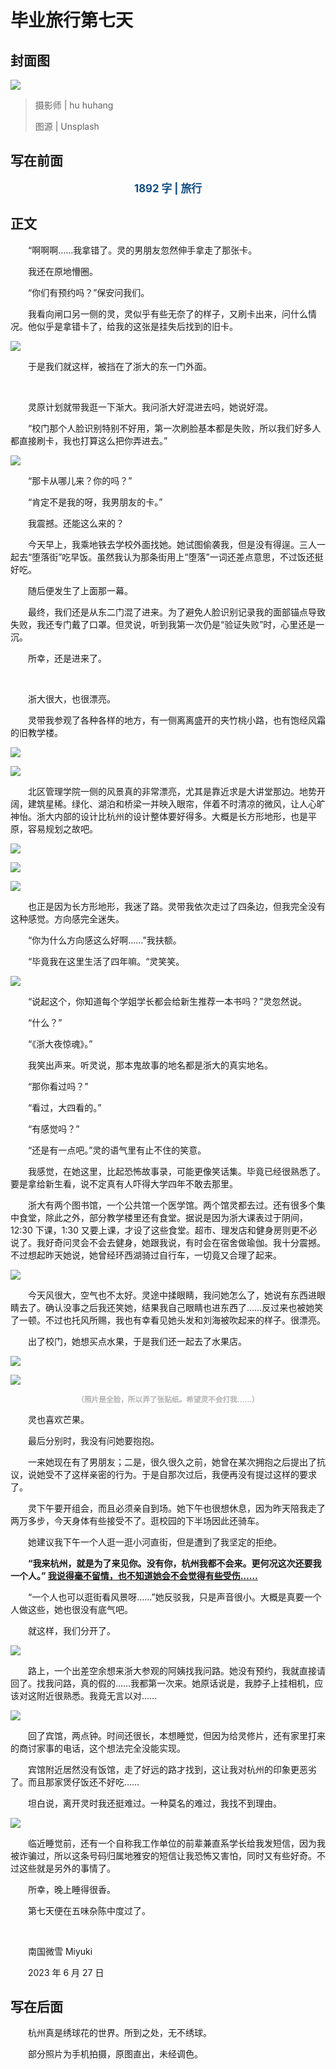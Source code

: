 # 毕业旅行第七天

## 封面图

![](https://raw.githubusercontent.com/TinySnow/GithubImageHosting/main/blog/articles/literature/hu-huhang-A8buh2MIehI-unsplash.jpg)

> 摄影师 | hu huhang
>
> 图源 | Unsplash

## 写在前面

<p style="color:#0f4c81; text-align:center; font-weight:bold; font-size:larger;">1892 字 | 旅行</p>

## 正文

　　“啊啊啊……我拿错了。灵的男朋友忽然伸手拿走了那张卡。

　　我还在原地懵圈。

　　“你们有预约吗？”保安问我们。

　　我看向闸口另一侧的灵，灵似乎有些无奈了的样子，又刷卡出来，问什么情况。他似乎是拿错卡了，给我的这张是挂失后找到的旧卡。

![](https://raw.githubusercontent.com/TinySnow/GithubImageHosting/main/blog/articles/literature/2023-05-24-11-42-40-992.jpg)

　　于是我们就这样，被挡在了浙大的东一门外面。

<br />

　　灵原计划就带我逛一下渐大。我问浙大好混进去吗，她说好混。

　　“校门那个人脸识别特别不好用，第一次刷脸基本都是失败，所以我们好多人都直接刷卡，我也打算这么把你弄进去。”

![](https://raw.githubusercontent.com/TinySnow/GithubImageHosting/main/blog/articles/literature/DSC02701-2023-05-24%20-%201-320%20%E7%A7%92-800-SONY-ILCE-6000.jpg)

　　“那卡从哪儿来？你的吗？”

　　“肯定不是我的呀，我男朋友的卡。”

　　我震撼。还能这么来的？

　　今天早上，我乘地铁去学校外面找她。她试图偷袭我，但是没有得逞。三人一起去“堕落街”吃早饭。虽然我认为那条街用上“堕落”一词还差点意思，不过饭还挺好吃。

　　随后便发生了上面那一幕。

　　最终，我们还是从东二门混了进来。为了避免人脸识别记录我的面部锚点导致失败，我还专门戴了口罩。但灵说，听到我第一次仍是“验证失败”时，心里还是一沉。

　　所幸，还是进来了。

<br />

　　浙大很大，也很漂亮。

　　灵带我参观了各种各样的地方，有一侧离离盛开的夹竹桃小路，也有饱经风霜的旧教学楼。

![](https://raw.githubusercontent.com/TinySnow/GithubImageHosting/main/blog/articles/literature/DSC02704-2023-05-24%20-%201-320%20%E7%A7%92-250-SONY-ILCE-6000.jpg)

![](https://raw.githubusercontent.com/TinySnow/GithubImageHosting/main/blog/articles/literature/DSC02698-2023-05-24%20-%201-320%20%E7%A7%92-1600-SONY-ILCE-6000.jpg)

　　北区管理学院一侧的风景真的非常漂亮，尤其是靠近求是大讲堂那边。地势开阔，建筑星稀。绿化、湖泊和桥梁一并映入眼帘，伴着不时清凉的微风，让人心旷神怡。浙大内部的设计比杭州的设计整体要好得多。大概是长方形地形，也是平原，容易规划之故吧。

![](https://raw.githubusercontent.com/TinySnow/GithubImageHosting/main/blog/articles/literature/IMG_20230524_140936.jpg)

![](https://raw.githubusercontent.com/TinySnow/GithubImageHosting/main/blog/articles/literature/DSC02710-2023-05-24%20-%201-320%20%E7%A7%92-100-SONY-ILCE-6000.jpg)

![](https://raw.githubusercontent.com/TinySnow/GithubImageHosting/main/blog/articles/literature/DSC02713-2023-05-24%20-%201-320%20%E7%A7%92-250-SONY-ILCE-6000.jpg)

　　也正是因为长方形地形，我迷了路。灵带我依次走过了四条边，但我完全没有这种感觉。方向感完全迷失。

　　“你为什么方向感这么好啊……”我扶额。

　　“毕竟我在这里生活了四年嘛。“灵笑笑。

![](https://raw.githubusercontent.com/TinySnow/GithubImageHosting/main/blog/articles/literature/DSC02706-2023-05-24%20-%201-320%20%E7%A7%92-400-SONY-ILCE-6000.jpg)

　　“说起这个，你知道每个学姐学长都会给新生推荐一本书吗？”灵忽然说。

　　“什么？”

　　“《浙大夜惊魂》。”

　　我笑出声来。听灵说，那本鬼故事的地名都是浙大的真实地名。

　　“那你看过吗？”

　　“看过，大四看的。”

　　“有感觉吗？”

　　“还是有一点吧。”灵的语气里有止不住的笑意。

　　我感觉，在她这里，比起恐怖故事录，可能更像笑话集。毕竟已经很熟悉了。要是拿给新生看，说不定真有人吓得大学四年不敢去那里。

　　浙大有两个图书馆，一个公共馆一个医学馆。两个馆灵都去过。还有很多个集中食堂，除此之外，部分教学楼里还有食堂。据说是因为浙大课表过于阴间，12:30 下课，1:30 又要上课，才设了这些食堂。超市、理发店和健身房则更不必说了。我好奇问灵会不会去健身，她跟我说，有时会在宿舍做瑜伽。我十分震撼。不过想起昨天她说，她曾经环西湖骑过自行车，一切竟又合理了起来。

![](https://raw.githubusercontent.com/TinySnow/GithubImageHosting/main/blog/articles/literature/DSC02703-2023-05-24%20-%201-320%20%E7%A7%92-100-SONY-ILCE-6000.jpg)

　　今天风很大，空气也不太好。灵途中揉眼睛，我问她怎么了，她说有东西进眼睛去了。确认没事之后我还笑她，结果我自己眼睛也进东西了……反过来也被她笑了一顿。不过也托风所赐，我也有幸看见她头发和刘海被吹起来的样子。很漂亮。

　　出了校门，她想买点水果，于是我们还一起去了水果店。

![](https://raw.githubusercontent.com/TinySnow/GithubImageHosting/main/blog/articles/literature/IMG_20230524_144117.jpg)

![](https://raw.githubusercontent.com/TinySnow/GithubImageHosting/main/blog/articles/literature/Snipaste_2023-06-29_11-54-37.png)

<p style="color:#b2b2b2; font-weight:bold; text-align:center; font-size: smaller;">（照片是全脸，所以弄了张贴纸。希望灵不会打我……）</p>

　　灵也喜欢芒果。

　　最后分别时，我没有问她要抱抱。

　　一来她现在有了男朋友；二是，很久很久之前，她曾在某次拥抱之后提出了抗议，说她受不了这样亲密的行为。于是自那次过后，我便再没有提过这样的要求了。

　　灵下午要开组会，而且必须亲自到场。她下午也很想休息，因为昨天陪我走了两万多步，今天身体有些接受不了。逛校园的下半场因此还骑车。

　　她建议我下午一个人逛一逛小河直街，但是遭到了我坚定的拒绝。

　　**“我来杭州，就是为了来见你。没有你，杭州我都不会来。更何况这次还要我一个人。” <u>我说得毫不留情，也不知道她会不会觉得有些受伤……</u>**

　　“一个人也可以逛街看风景呀……”她反驳我，只是声音很小。大概是真要一个人做这些，她也很没有底气吧。

　　就这样，我们分开了。

![](https://raw.githubusercontent.com/TinySnow/GithubImageHosting/main/blog/articles/literature/IMG_20230524_140405.jpg)

　　路上，一个出差空余想来浙大参观的阿姨找我问路。她没有预约，我就直接请回了。找我问路，真的假的……我都第一次来。她原话说是，我脖子上挂相机，应该对这附近很熟悉。我竟无言以对……

![](https://raw.githubusercontent.com/TinySnow/GithubImageHosting/main/blog/articles/literature/IMG_20230524_110017.jpg)

　　回了宾馆，两点钟。时间还很长，本想睡觉，但因为给灵修片，还有家里打来的商讨家事的电话，这个想法完全没能实现。

　　宾馆附近居然没有饭馆，走了好远的路才找到，这让我对杭州的印象更恶劣了。而且那家煲仔饭还不好吃……

　　坦白说，离开灵时我还挺难过。一种莫名的难过，我找不到理由。

![](https://raw.githubusercontent.com/TinySnow/GithubImageHosting/main/blog/articles/literature/IMG_20230524_150818.jpg)

　　临近睡觉前，还有一个自称我工作单位的前辈兼直系学长给我发短信，因为我被诈骗过，所以这条号码归属地雅安的短信让我恐怖又害怕，同时又有些好奇。不过这些就是另外的事情了。

　　所幸，晚上睡得很香。

　　第七天便在五味杂陈中度过了。

<br />

　　南国微雪 Miyuki

　　2023 年 6 月 27 日

## 写在后面

　　杭州真是绣球花的世界。所到之处，无不绣球。

　　部分照片为手机拍摄，原图直出，未经调色。